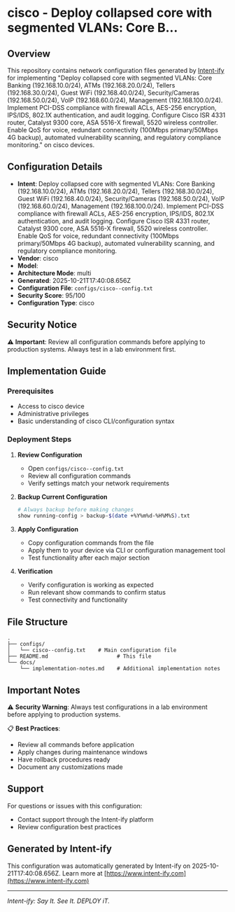 # cisco  - Deploy collapsed core with segmented VLANs: Core B...

## Overview
This repository contains network configuration files generated by [Intent-ify](https://intent-ify.com) for implementing "Deploy collapsed core with segmented VLANs: Core Banking (192.168.10.0/24), ATMs (192.168.20.0/24), Tellers (192.168.30.0/24), Guest WiFi (192.168.40.0/24), Security/Cameras (192.168.50.0/24), VoIP (192.168.60.0/24), Management (192.168.100.0/24). Implement PCI-DSS compliance with firewall ACLs, AES-256 encryption, IPS/IDS, 802.1X authentication, and audit logging. Configure Cisco ISR 4331 router, Catalyst 9300 core, ASA 5516-X firewall, 5520 wireless controller. Enable QoS for voice, redundant connectivity (100Mbps primary/50Mbps 4G backup), automated vulnerability scanning, and regulatory compliance monitoring." on cisco  devices.

## Configuration Details
- **Intent**: Deploy collapsed core with segmented VLANs: Core Banking (192.168.10.0/24), ATMs (192.168.20.0/24), Tellers (192.168.30.0/24), Guest WiFi (192.168.40.0/24), Security/Cameras (192.168.50.0/24), VoIP (192.168.60.0/24), Management (192.168.100.0/24). Implement PCI-DSS compliance with firewall ACLs, AES-256 encryption, IPS/IDS, 802.1X authentication, and audit logging. Configure Cisco ISR 4331 router, Catalyst 9300 core, ASA 5516-X firewall, 5520 wireless controller. Enable QoS for voice, redundant connectivity (100Mbps primary/50Mbps 4G backup), automated vulnerability scanning, and regulatory compliance monitoring.
- **Vendor**: cisco
- **Model**: 
- **Architecture Mode**: multi
- **Generated**: 2025-10-21T17:40:08.656Z
- **Configuration File**: `configs/cisco--config.txt`
- **Security Score**: 95/100
- **Configuration Type**: cisco

## Security Notice
⚠️ **Important**: Review all configuration commands before applying to production systems. Always test in a lab environment first.

## Implementation Guide

### Prerequisites
- Access to cisco  device
- Administrative privileges
- Basic understanding of cisco CLI/configuration syntax

### Deployment Steps

1. **Review Configuration**
   - Open `configs/cisco--config.txt`
   - Review all configuration commands
   - Verify settings match your network requirements

2. **Backup Current Configuration**
   ```bash
   # Always backup before making changes
   show running-config > backup-$(date +%Y%m%d-%H%M%S).txt
   ```

3. **Apply Configuration**
   - Copy configuration commands from the file
   - Apply them to your device via CLI or configuration management tool
   - Test functionality after each major section

4. **Verification**
   - Verify configuration is working as expected
   - Run relevant show commands to confirm status
   - Test connectivity and functionality

## File Structure
```
.
├── configs/
│   └── cisco--config.txt    # Main configuration file
├── README.md                      # This file
└── docs/
    └── implementation-notes.md    # Additional implementation notes
```

## Important Notes

⚠️ **Security Warning**: Always test configurations in a lab environment before applying to production systems.

📋 **Best Practices**:
- Review all commands before application
- Apply changes during maintenance windows
- Have rollback procedures ready
- Document any customizations made

## Support

For questions or issues with this configuration:
- Contact support through the Intent-ify platform
- Review configuration best practices

## Generated by Intent-ify
This configuration was automatically generated by Intent-ify on 2025-10-21T17:40:08.656Z. 
Learn more at [https://www.intent-ify.com](https://www.intent-ify.com)

---
*Intent-ify: Say It. See It. DEPLOY iT.*